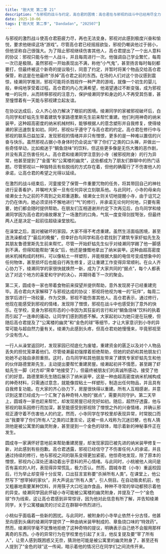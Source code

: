 ```yaml
---
title: "胆大党 第二季 21"
description: "与邪视的战斗与约定，高仓君的困境：高仓君在与邪视的战斗中已经用尽全力，无法再次变身。邪视对此感到非常兴奋和有趣，要求他继续。与邪视的战斗与约定，邪视的挑衅与协商：邪视嘲讽高仓君很弱，但高仓君坚持自己很强，并与邪视达成一项协议：邪视只能与他战斗，不能伤害其他人，并且每周进行一次。与邪视的战斗与约定，协议的细节与接受：高仓君强调自己上学很忙，所以每周一次是极限。邪视最终接受了约定，并暂时将某个物品交给高仓君保管。在场的人对这个出乎意料的协议感到惊讶，并认为邪视可能只是把杀戮当做游戏。与邪视的战斗与约定，和平的希望：高仓君希望通过变强并成为邪视的玩伴，来阻止邪视伤害绫濑同学和其他人，甚至希望能和邪视成为朋友。善后与重建，咒物的处理：战斗结束后，河童负责将一件咒物带回自己的神社妥善保管。善后与重建，小寺的叮嘱：小寺的妈妈向绫濑女士道歉，而绫濑女士则提醒小寺要继续进行‘气’的修行，因为诅咒仍在她体内，并承诺随时提供帮助。善后与重建，朋友的告别：大家互相道谢，并约定下次再见。善后与重建，绫濑与白鸟的冲突：绫濑同学和白鸟同学因为高仓君发生口角，气氛紧张，但最终两人决定一起去超级澡堂。房屋重建与纳米装甲，房屋的现状与担忧：澡堂归来后，大家发现房屋已被彻底摧毁，没有钱重建，感到十分困扰，并担心失去了个人物品。房屋重建与纳米装甲，朋友们的帮助：白鸟同学和其他朋友带来了建筑专家虾蛄先生和路德里斯先生，主动提出要帮助重建房屋，尽管绫濑同学最初有些不情愿，但最终接受了他们的好意。房屋重建与纳米装甲，纳米装甲的运用：路德里斯先生展示了纳米装甲，一种可以通过意念塑形并自我修复的超高密度纳米机械，极大地简化了房屋重建的过程。房屋重建与纳米装甲，重建完成与感激：在大家的共同努力下，房屋很快得以重建。所有人互相感谢，并认识到这里已经成为‘各种怪人的据点’，需要共同守护。邪视的进展与小寺的异变，圆成寺家的拜访：圆成寺一家前来帮忙重建，却发现房屋已被修复，感到有些抱歉。邪视的进展与小寺的异变，邪视的变化：高仓君透露邪视遵守了约定，没有再伤害任何人。通过修行，高仓君与邪视的联系变得更深，他感受到邪视除了憎恨，还有意外的开心情绪。邪视的进展与小寺的异变，小桃的烦恼：有人问小桃是否有喜欢的人，让她惊慌失措地否认。邪视的进展与小寺的异变，小寺的异常行为：圆城寺君（被附身的小寺）重返学校，行为变得异常，他口出狂言，要‘杀掉所有人类’。在课堂上，他写下‘想宰掉的家伙’并大声说出‘所有人类’。在自动贩卖机前，他粗暴地索要某种饮料，并用筷子大口吃油炸食品，展现出不寻常的举止。邪视的进展与小寺的异变，公寓楼幽灵的线索：绫濑同学怀疑小寺是否被公寓楼的幽灵附身，并提及一个‘金色球’，这让高仓君感到惊讶，因为他知道这个线索，并告知绫濑同学群里正在热烈讨论公寓楼幽灵的事情。下集预告，新的烦恼与应对：小桃似乎遇到了新的烦恼。被附身的小寺仍旧行为怪异，甚至提供了章鱼烧味的纳米装甲制头疼药，但被绫濑同学拒绝。"
date: 2025-10-06
tags: ["胆大党 第二季", "Dandadan", "202507"]
---
```


与邪视的激烈战斗使高仓君筋疲力尽，再也无法变身。邪视对此感到极度兴奋和愉悦，要求他继续这场“游戏”。尽管高仓君已经摇摇欲坠，邪视仍嘲讽他过于弱小，但他坚称自己很强大。为了阻止邪视继续伤害其他人，高仓君提出了一个出人意料的协议：邪视只能与他一人战斗，并且每周进行一次。他强调自己学业繁忙，每周一次已是极限。虽然邪视一开始表现出不满，称他“小气鬼”，甚至扬言每时每刻都要打，但最终被这个新奇的提议吸引，同意了约定，并暂时将某个物品交给高仓君保管，称这是在他最终“杀掉”高仓君之前的东西。在场的人们对这个协议感到震惊，绫濑同学推测，邪视可能将杀戮视作一种严肃的游戏，就像一个初生的婴儿般，单纯地享受着过程。高仓君的内心充满希望，他渴望通过不断变强，成为邪视唯一的玩伴，从而转移邪视的注意力，保护绫濑同学和身边的人不再受其伤害，甚至憧憬着有一天能与邪视建立起友谊。

在协议达成后，众人齐心协力解决了眼前的困境。绫濑同学的家被邪视破坏后，白鸟同学和虾蛄先生带着建筑专家路德里斯先生前来帮忙重建。他们利用神奇的纳米装甲，这种超高密度的纳米机械材料，能够根据人的意念塑形并自我修复，使得绫濑的家迅速恢复如初。同时，邪视似乎遵守了与高仓君的约定。高仓君在修行中与邪视的联系日益加深，发现邪视的情绪并非只有憎恨，更多的是一种难以置信的兴奋与快乐。虽然邪视占据小寺身体时仍会说出“宰了你们”之类的口头禅，并做出一些奇怪举动，比如痴迷于“鲷鱼烧味”的饮料，但这些更多像是无伤大雅的恶作剧，并没有真正伤害任何人。高仓君和绫濑同学注意到小寺（被邪视附身）的行为异常，他甚至提到了“金蛋”和“公寓楼的幽灵”，这些都成为了朋友们群聊中的热门话题。尽管邪视以一种独特且有些脱线的方式存在着，但他的确履行了不伤害他人的承诺，让高仓君的希望之光得以延续。

在激烈的战斗结束后，河童接受了保管一件重要咒物的任务，将其带回自己的神社进行妥善看护，并嘱咐大家一旦有任何异状立刻联系他。与此同时，小寺的母亲向绫濑女士为之前的不周到之处郑重道歉。绫濑女士则关切地提醒小寺，由于诅咒之力仍在体内，她必须坚持不懈地进行“气”的修行，并承诺无论何时何地，只要有需要，她们都会随时提供帮助。在朋友们互相道谢并约定下次再见后，白鸟同学和绫濑同学因为高仓君的缘故爆发了一场激烈的口角，气氛一度变得剑拔弩张，但最终两人还是决定一起前往超级澡堂放松。

在澡堂之后，面对被破坏的家园，大家不得不考虑重建。虽然生活面临困境，甚至连洗澡都成了“最后的晚餐”，但幸好白鸟同学和高仓君找到了建筑专家虾蛄先生及其朋友鲁德里斯先生前来帮忙。尽管一开始虾蛄先生似乎对绫濑同学踢了他一脚感到不满，但得知能帮助“美女”后，他还是慷慨地拿出了纳米装甲。这种由超高密度纳米机械构成的材料，可以像粘土一样塑形，并能根据大脑的电信号变成想象中的任何物体，甚至损坏后也能自行再生修复，这让重建工作变得异常顺利。在众人齐心协力下，绫濑同学的家很快就焕然一新，成为了大家共同的“据点”，每个人都表达了对这个地方的喜爱和守护的决心，并期待着下一次的聚会。

第二天，圆成寺一家也带着食物前来探望并提供帮助，意外发现房子已经重建完毕。高仓君向大家解释了与邪视达成的协议：邪视将他视为唯一的“玩伴”，每周二放学后进行一场较量，作为交换，邪视不能伤害其他人。高仓君表示，通过修行，他现在能感受到邪视的情绪，发现除了憎恨，邪视在战斗中也感受到了意外的快乐。在学校，变身为邪视形态的小寺因为其狂妄的言行和对“鲷鱼烧味”饮料的执着而引起了一连串的骚动，让同学们感到困惑不解。大家起初以为她只是在玩梗，但随后高仓君提及了“公寓楼的幽灵”和“金色的球”等细节，才让大家意识到小寺的异常可能与超自然力量有关。绫濑为此感到头疼，但高仓君劝她慢慢来，毕竟邪视至少没有伤人。

一行人从澡堂返回时，发现家园已彻底化为废墟，重建资金的匮乏以及对个人物品丢失的担忧笼罩着他们。尽管绫濑最初强撑着拒绝帮助，但她的奶奶和其他朋友们劝她不必独自承担重担。这时，白鸟同学和其他朋友带来了建筑专家虾蛄先生和他的伙伴路德里斯先生，主动提出要帮忙重建房屋。绫濑起初并不情愿，甚至踢了虾蛄先生一脚（对方却“荣幸”地接受了），但最终被朋友们的真诚所感动，接受了他们的好意。路德里斯先生随后展示了纳米装甲，这是一种由超高密度纳米机械构成的神奇材料，只需通过意念，就能像捏粘土一样塑形，制造出任何物品，并且具有自我修复功能。在大家的齐心协力下，房屋很快得以重建。所有人互相感谢，并意识到这里已经成为一个汇聚了各种奇特人物的“据点”，需要共同守护。第二天早上，圆城寺一家也赶来帮忙，却发现房屋已经完好如初。随后，超然仔透露，他与邪视的联系因修行而加深，甚至能感受到邪视除了憎恨之外的兴奋情绪，并确认邪视正遵守着不伤害他人的约定。然而，小寺同学在学校里却表现异常，时常脱口而出“我要宰了你们所有人”之类的过激言论，这被一些人戏称为沉迷旧梗，也有人猜测他是被公寓里的幽灵附身，甚至提到一个金色的球体，暗示着新的神秘事件正在发生。

圆成寺一家满怀好意地前来帮助重建房屋，却发现家园已被先进的纳米装甲修复一新，对此感到有些抱歉。高仓君透露，邪视已经信守了不伤害任何人的承诺，并且通过持续的修行，他与邪视之间的联系变得更加紧密。他惊奇地发现，除了原本的憎恨，邪视内心深处还涌动着出乎意料的开心情绪。与此同时，小桃被他人询问是否有喜欢的人时，表现得异常慌乱，极力否认。然而，圆城寺君（小寺）重返校园后，行为举止却变得十分反常，口出狂言宣称要“杀掉所有人类”。在课堂上，他公然写下“想宰掉的家伙”，并大声说出“所有人类”，引人侧目。在自动贩卖机前，他又粗暴地索要某种饮料，并用筷子大口吃油炸食品，种种不寻常的举动都预示着他的异变。绫濑同学因此怀疑小寺可能被公寓楼的幽灵附身，并提及了一个“金色球”作为线索，这让高仓君感到非常惊讶，因为他对此信息有所了解，并告知绫濑同学，关于公寓楼幽灵的讨论正在群聊中热烈进行。

小桃似乎面临着一些新的困扰。与此同时，被附身的小寺举止依然十分古怪，他甚至向感到头痛的绫濑同学提供了一种由纳米装甲制成的、章鱼烧口味的“特效药”。然而，绫濑同学毫不犹豫地拒绝了这种奇特的提议，明确表示自己绝不会服用那样离奇的东西。小寺的异常行为在学校里也引起了关注，他反复提及要“宰了所有人”，让旁人感到既困惑又无奈，猜测他可能是被公寓里的幽灵附身了，甚至还有人提到了“金色的球”这一传闻，暗示着他的情况已在同学们之间流传开来。